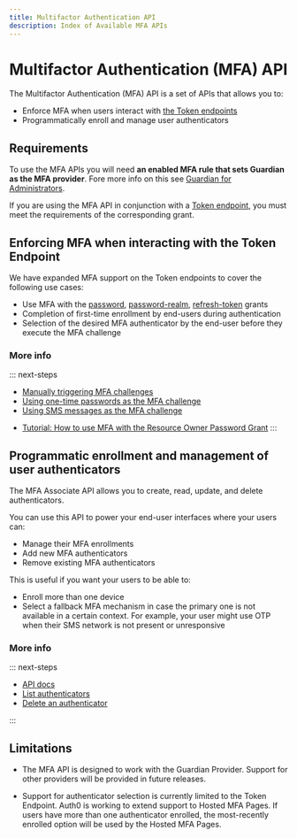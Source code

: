 ```yaml
---
title: Multifactor Authentication API
description: Index of Available MFA APIs
---
```


# Multifactor Authentication (MFA) API

The Multifactor Authentication (MFA) API is a set of APIs that allows you to:

* Enforce MFA when users interact with [the Token endpoints](/api/authentication#get-token)
* Programmatically enroll and manage user authenticators

## Requirements

To use the MFA APIs you will need **an enabled MFA rule that sets Guardian as the MFA provider**. Fore more info on this see [Guardian for Administrators](/multifactor-authentication/administrator).

If you are using the MFA API in conjunction with a [Token endpoint](/api/authentication#get-token), you must meet the requirements of the corresponding grant.

## Enforcing MFA when interacting with the Token Endpoint

We have expanded MFA support on the Token endpoints to cover the following use cases:

* Use MFA with the [password](/api-auth/grant/password), [password-realm](/api-auth/grant/password#realm-support), [refresh-token](/tokens/refresh-token/current#use-a-refresh-token) grants
* Completion of first-time enrollment by end-users during authentication
* Selection of the desired MFA authenticator by the end-user before they execute the MFA challenge
<!-- * Support for TOPT delivered via Email -->
<!-- TODO: Add link to (to be created) doc about email authenticator -->

### More info

::: next-steps
* [Manually triggering MFA challenges](/multifactor-authentication/api/challenges)
* [Using one-time passwords as the MFA challenge](/multifactor-authentication/api/otp)
* [Using SMS messages as the MFA challenge](/multifactor-authentication/api/oob)
<!-- * [Using Push Notifications]
* [Using one-time passwords via email] -->
<!-- TODO: Add missing articles and link to them -->
* [Tutorial: How to use MFA with the Resource Owner Password Grant](/api-auth/tutorials/multifactor-resource-owner-password)
:::

## Programmatic enrollment and management of user authenticators

The MFA Associate API allows you to create, read, update, and delete authenticators.

You can use this API to power your end-user interfaces where your users can:

* Manage their MFA enrollments
* Add new MFA authenticators
* Remove existing MFA authenticators

This is useful if you want your users to be able to:

* Enroll more than one device
* Select a fallback MFA mechanism in case the primary one is not available in a certain context. For example, your user might use OTP when their SMS network is not present or unresponsive

### More info

::: next-steps
* [API docs](/multifactor-authentication/api/)
* [List authenticators](/multifactor-authentication/api/manage#list-authenticators)
* [Delete an authenticator](/multifactor-authentication/api/manage#delete-authenticators)
<!-- * [Enroll a new authenticator](/multifactor-authentication/api/manage#enroll-authenticators) -->
<!-- TODO: Add link to enroll authenticator (requires expanding doc) -->
:::

## Limitations

* The MFA API is designed to work with the Guardian Provider. Support for other providers will be provided in future releases.

* Support for authenticator selection is currently limited to the Token Endpoint. Auth0 is working to extend support to  Hosted MFA Pages. If users have more than one authenticator enrolled, the most-recently enrolled option will be used by the Hosted MFA Pages.
